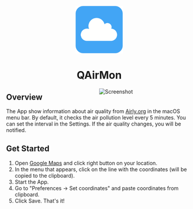 <p align="center">
<img src="https://github.com/Mixarius/qAirMon/blob/master/data/app.png?raw=true" width="128" height="128"/>
<p>
 
<h1 align="center">QAirMon</h1>

<img
  src=""
  alt="Screenshot"
  width="50%"
  align="right"
/>

## Overview
The App show information about air quality from <a href="https://airly.org/">Airly.org</a> in the macOS menu bar.
By default, it checks the air pollution level every 5 minutes. You can set the interval in the Settings. 
If the air quality changes, you will be notified. 


## Get Started
1. Open <a href="https://www.google.com/maps/">Google Maps</a> and click right button on your location. 
2. In the menu that appears, click on the line with the coordinates (will be copied to the clipboard). 
3. Start the App.
4. Go to "Preferences -> Set coordinates" and paste coordinates from clipboard.
5. Click Save. That's it!

